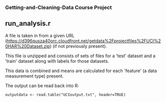### Getting-and-Cleaning-Data Course Project
## run_analysis.r
A file is taken in from a given URL (https://d396qusza40orc.cloudfront.net/getdata%2Fprojectfiles%2FUCI%20HAR%20Dataset.zip) (if not previously present).

This file is unzipped and consists of sets of files for a 'test' dataset and a 'train' dataset along with labels for those datasets.

This data is combined and means are calculated for each 'feature' (a data measurement type) present.

The output can be read back into R:
```
outputdata <- read.table("UCIoutput.txt", header=TRUE)
```
